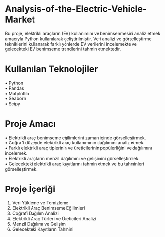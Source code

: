 # Analysis-of-the-Electric-Vehicle-Market
Bu proje, elektrikli araçların (EV) kullanımını ve benimsenmesini analiz etmek amacıyla Python kullanılarak geliştirilmiştir. Veri analizi ve görselleştirme tekniklerini kullanarak farklı yönlerde EV verilerini incelemekte ve gelecekteki EV benimseme trendlerini tahmin etmektedir.


# Kullanılan Teknolojiler
•	Python<br>
•	Pandas<br>
•	Matplotlib<br>
•	Seaborn<br>
•	Scipy<br>


# Proje Amacı
•	Elektrikli araç benimseme eğilimlerini zaman içinde görselleştirmek. <br>
•	Coğrafi düzeyde elektrikli araç kullanımının dağılımını analiz etmek.<br>
•	Farklı elektrikli araç tiplerinin ve üreticilerinin popülerliğini ve dağılımını incelemek.<br>
•	Elektrikli araçların menzil dağılımını ve gelişimini görselleştirmek.<br>
•	Gelecekteki elektrikli araç kayıtlarını tahmin etmek ve bu tahminleri görselleştirmek.<br>




# Proje İçeriği
1.	Veri Yükleme ve Temizleme<br>
2.	Elektrikli Araç Benimseme Eğilimleri<br>
3.	Coğrafi Dağılım Analizi<br>
4.	Elektrikli Araç Türleri ve Üreticileri Analizi<br>
5.	Menzil Dağılımı ve Gelişimi<br>
6.	Gelecekteki Kayıtların Tahmini<br>


